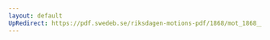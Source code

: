 ```yaml
---
layout: default
UpRedirect: https://pdf.swedeb.se/riksdagen-motions-pdf/1868/mot_1868__ak__00115/mot_1868__ak__00115_002.pdf
---
```

